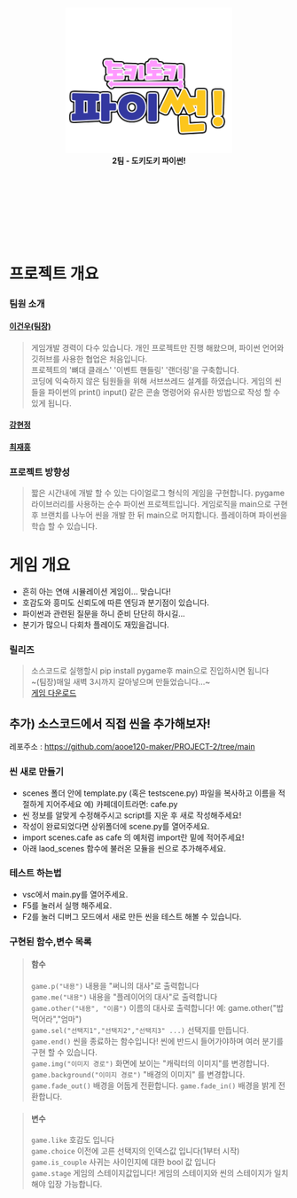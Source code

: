 </br>
</br>
</br>
</br>
</br>
</br>
</br>
<p align="center">
  <img src="sprites/logo.png" alt="로고" width="300"/><br>
  <b>2팀 - 도키도키 파이썬!</b>
</p>
  </br>
</br>
</br>
</br>
</br>
</br>
</br>

# 프로젝트 개요
### 팀원 소개
#### [이건우(팀장)](https://github.com/4vpr)
> 게임개발 경력이 다수 있습니다. 개인 프로젝트만 진행 해왔으며, 파이썬 언어와 깃허브를 사용한 협업은 처음입니다.  
> 프로젝트의 '뼈대 클래스' '이벤트 핸들링' '랜더링'을 구축합니다.  
> 코딩에 익숙하지 않은 팀원들을 위해 서브쓰레드 설계를 하였습니다. 게임의 씬들을 파이썬의 print() input() 같은 콘솔 명령어와 유사한 방법으로 작성 할 수 있게 됩니다.  
#### [강현정](https://github.com/aooe120-maker)
> 
#### [최재흥](https://github.com/Lukascruise)
>
### 프로젝트 방향성
> 짧은 시간내에 개발 할 수 있는 다이얼로그 형식의 게임을 구현합니다.
> pygame 라이브러리를 사용하는 순수 파이썬 프로젝트입니다.
> 게임로직을 main으로 구현 후 브랜치를 나누어 씬을 개발 한 뒤 main으로 머지합니다.
> 플레이하며 파이썬을 학습 할 수 있습니다.
# 게임 개요
- 흔히 아는 연애 시뮬레이션 게임이... 맞습니다!
- 호감도와 흥미도 신뢰도에 따른 엔딩과 분기점이 있습니다.
- 파이썬과 관련된 질문을 하니 준비 단단히 하시길...
- 분기가 많으니 다회차 플레이도 재밌을겁니다.
### 릴리즈
> 소스코드로 실행할시 pip install pygame후 main으로 진입하시면 됩니다  
> ~(팀장)매일 새벽 3시까지 갈아넣으며 만들었습니다...~  
> [게임 다운로드](localhost)

## 추가) 소스코드에서 직접 씬을 추가해보자!
레포주소 : https://github.com/aooe120-maker/PROJECT-2/tree/main

### 씬 새로 만들기
- scenes 폴더 안에 template.py (혹은 testscene.py) 파일을 복사하고 이름을 적절하게 지어주세요 예) 카페데이트라면: cafe.py
- 씬 정보를 알맞게 수정해주시고 script를 지운 후 새로 작성해주세요!
- 작성이 완료되었다면 상위폴더에 scene.py를 열어주세요.
- import scenes.cafe as cafe 의 예처럼 import란 밑에 적어주세요!
- 아래 laod_scenes 함수에 불러온 모듈을 씬으로 추가해주세요.

### 테스트 하는법
- vsc에서 main.py를 열어주세요.
- F5를 눌러서 실행 해주세요.
- F2를 눌러 디버그 모드에서 새로 만든 씬을 테스트 해볼 수 있습니다.

### 구현된 함수,변수 목록
> #### 함수
> `game.p("내용")` 내용을 "써니의 대사"로 출력합니다  
> `game.me("내용")` 내용을 "플레이어의 대사"로 출력합니다  
> `game.other("내용", "이름")` 이름의 대사로 출력합니다! 예: game.other("밥먹어라","엄마")  
> `game.sel("선택지1","선택지2","선택지3" ...)` 선택지를 만듭니다.  
> `game.end()` 씬을 종료하는 함수입니다! 씬에 반드시 들어가야하며 여러 분기를 구현 할 수 있습니다.  
> `game.img("이미지 경로")` 화면에 보이는 "캐릭터의 이미지"를 변경합니다.  
> `game.background("이미지 경로")` "배경의 이미지" 를 변경합니다.
> `game.fade_out()` 배경을 어둡게 전환합니다.
> `game.fade_in()` 배경을 밝게 전환합니다.  

> #### 변수
> `game.like` 호감도 입니다  
> `game.choice` 이전에 고른 선택지의 인덱스값 입니다(1부터 시작)  
> `game.is_couple` 사귀는 사이인지에 대한 bool 값 입니다  
> `game.stage` 게임의 스테이지값입니다! 게임의 스테이지와 씬의 스테이지가 일치해야 입장 가능합니다.  

